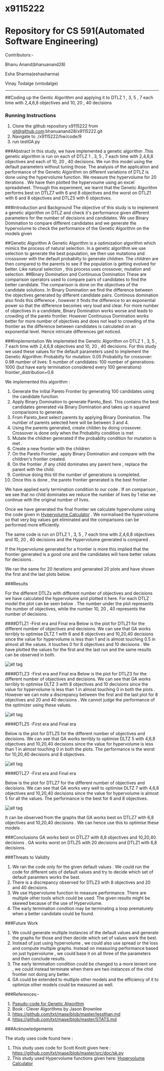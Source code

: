 # x9115222

# Repository for CS 591(Automated Software Engineering)

Contributors:-

  Bhanu Anand(bhanuanand28)
  
  Esha Sharma(eshasharma)
  
  Vinay Todalge (vntodalge)

_____________________________________________________________________________________________________________________________

##Coding up the Gentic Algorithm and applying it to  DTLZ 1 , 3, 5 , 7 each time with 2,4,6,8 objectives and 10, 20 , 40 decisions

### Running Instructions 
  1. Clone the github repository x9115222 from git@github.com:bhanuanand28/x9115222.git
  2. Navigate to ./x9115222/hw/code/9 
  3. run testGA.py
 
###Abstract
In this study, we have implemented a genetic algorithm .This genetic algorithm is run on each of DTLZ 1 , 3, 5 , 7 each time with
2,4,6,8 objectives and each of 10, 20 , 40 decisions. We run this model using the default parameters without tuning those. The analysis
of the application and performance of the Genetic Algorithm on different variations of DTLZ is done using the hypervolume function. 
We measure the hypervolume for 20 iterations . We have then plotted the hypervoume using an excel spreadsheet. Through this experiment, 
we learnt that the Genetic Algorithm performs best on  DTLZ7 with 6 and 8 objectives and the worst on DTLZ1 with 6 and 8 objectives 
and DTLZ5 with 6 objectives.

###Introduction and Background
The objective of this study is to implement a genetic algorithm on DTLZ and check it's performance given different parameters for 
the number of decisions and candidates. We use Binary Domination to compare different candidates and we generate the hypervolume 
to check the performance of the Genetic Algorithm on the models given 

##Genetic Algorithm
A Genetic Algorithm is a optimization algorithm which mimics the process of natural selection. In a genetic algorithm we use selection 
to generate the best population, we then use mutationa and crosssover with the default probabilty to generate children. The children
are then compared to the parents to see if the population is getting evolved for better. Like natural selection , this process uses
crossover, mutation and selection. 
##Binary Domination and Continuous Domination 
These are comparison operators used to compare pairs of candidates to find the better candidate. The comparison is done on the
objectives of the candidate solutions. In Binary Domination we find the difference between the objectives generated by different 
candidate pairs. Continous domination also finds this difference , however it finds the difference to an exponential power so that 
the difference becomes very loud and clear. For more number of objectives in a candidate, Binary Domination works worse and leads
to crowding of the pareto frontier. However Continuous Domination works better for more number of objectives and does not lead to
crowding of the frontier as the difference between candidates is calculated on an exponential level. Hence intricate differences get 
noticed.

###Implementation 
We implemeted the Genetic Algorithm on DTLZ 1 , 3, 5 , 7 each time with 2,4,6,8 objectives and 10, 20 , 40 decisions. For this study 
we used these values for the default parameters used to implement the Genetic Algorithm: 
Probabilty for mutation: 0.05
Probabilty for crossover: 0.98 
number of lives: 5
number of candidates: 100
number of generations: 1000 (but have early termination considered every 100 generations)
frontier_distribution=0.8

We implemented this algorithm : 
  1. Generate the initial Pareto Frontier by generating 100 candidates using the candidate function.
  2. Apply Binary Domination to generate Pareto_Best. This contains the best candidates generated via Binary Domination  and takes up
     n squared comparisons to generate.
  3. From Pareto_best select parents by applying Binary Domination. The number of parents selected here will be between 3 and 4.
  4. Using the parents generated, create childen by doing crossover. Crossover is done only when the Probabilty condition is met
  5. Mutate the children generated if the probablity condition for mutation is met . 
  6. Create a new frontier with the children 
  7. On the Pareto Frontier , apply Binary Domination and compare with the children's frontier created. 
  8. On the frontier ,if any child dominates any parent here , replace the parent with the child.
  9. Continue doing this till the number of generations is completed. 
  10. Once this is done , the pareto frontier generated is the best frontier . 
  
We have applied early termination condition to our code . If on comparison , we see that no child dominates we reduce the number of
lives by 1 else we continue with the original number of lives.

Once we have generated the final frontier we calculate hypervolume using the code given in 
[Hypervolume Calculator](https://github.com/ai-se/storm/tree/master/PerformanceMetrics) . 
We normalised the hypervolume so that very big values get eliminated and the comparisons can be performed more efficiently.
  
The same code is run on  DTLZ 1 , 3, 5 , 7 each time with 2,4,6,8 objectives and 10, 20 , 40 decisions and the Hypervolume 
generated is compared . 

If the Hypervolume generated for a frontier is more this implied that the frontier generated is a good one and the candidates will
have better values for decisions .

We ran the same for 20 iterations and generated 20 plots and have shown the first and the last plots below.

###Results

For the different DTLZs with different number of objectives and decisions we have calculated the hypervolume and plotted it here.
For each DTLZ model the plot can be seen below . The number under the plot represents the number of objectives, while the 
number 10, 20 , 40 represents the number of decisions. 

####DTLZ1 -First era and Final era
Below is the plot for DTLZ1 for the different number of objectives and decisions. We can see that GA works terribly to optimise 
DLTZ 1 with 6 and 8 objectives and 10,20,40 decisions since the value for hypervolume is less than 1 and is almost touching 
0.5 in almost all the values. it touches 0 for 8 objectives and 10 decisions . We have plotted the values for the first and the 
last run and the same results can be observed in both. 

![alt tag](https://github.com/bhanuanand28/x9115222/blob/master/hw/code/9/ScreenShots/DTLZ1.jpg)

####DTLZ3 -First era and Final era
Below is the plot for DTLZ3 for the different number of objectives and decisions. We can see that GA works terribly to optimise 
DLTZ 3 with 8 objectives and 10 decisions since the value for hypervolume is less than 1 in almost touching 0 in both the plots . 
However we can note a discrepancy between the first and the last plot for 8 objectives and 20 and 40 decisions . We cannot judge 
the performance of the optimizer using these values.

![alt tag](https://github.com/bhanuanand28/x9115222/blob/master/hw/code/9/ScreenShots/DTLZ3.jpg)

####DTLZ5 -First era and Final era

Below is the plot for DTLZ5 for the different number of objectives and decisions. We can see that GA works terribly to optimise 
DLTZ 5 with 4,6,8 objectives and 10,20,40 decisions since the value for hypervolume is less than 1 in almost touching 0 in both
the plots. The performance is the worst for 10,20,40 decisions and 8 objectives.

![alt tag](https://github.com/bhanuanand28/x9115222/blob/master/hw/code/9/ScreenShots/DTLZ5.jpg)

####DTLZ7 -First era and Final era

Below is the plot for DTLZ7 for the different number of objectives and decisions. We can see that GA works very well to optimise 
DLTZ 7 with 4,6,8 objectives and 10,20,40 decisions since the value for hypervolume is almost 5 for all the values. The performance
is the best for 6 and 8 objectives.

![alt tag](https://github.com/bhanuanand28/x9115222/blob/master/hw/code/9/ScreenShots/DTLZ7.jpg)

It can be observed from the graphs that GA works best on DTLZ7 with 6,8 objectives and 10,20,40 decisions . We can hence use this
to optimise these models .

###Conclusions
GA works best on DTLZ7 with 6,8 objectives and 10,20,40 decisions . 
GA works worst on DTLZ5 with 20 decisions and DTLZ1 with 6,8 decisions.

###Threats to Validity 
1. We ran the code only for the given default values . We could run the code for different sets of default values and try to 
   decide which set of default paramters works the best. 
2. There is a discrepancy observed for DTLZ3 with 8 objectives and 20 and 40 decisions.
3. We use Hypervolume function to measure performance. There are multiple other tools which could be used. The given results might 
   be skewed because of the use of Hypervolume. 
4. The early termination condtion may be terminating a loop prematurely when a better candidate could be found.

###Future Work 
1. We could generate multiple instances of the default values and generate the graphs for those and then decide which 
   set of values work the best. 
2. Instead of just using hypervolume , we could also use spread or the loss and compute multiple graphs. Instead on measuring 
   performance based on just hypervolume , we could base it on all three of the parameters and then conclude results.
3. The early termination condition could be changed to a more lenient one , we could instead terminate when there are two instances
   of the chid frontier not doing any better. 
4. GA could be extended to multiple other models and the efficiency of it to optimize other models could be measured as well. 

###References:-

 1. [Pseudo-code for Genetic Algorithm](http://www.cleveralgorithms.com/nature-inspired/evolution/genetic_algorithm.html)
 2. Book : Clever Algorithms by Jason Brownlee
 3. https://github.com/txt/mase/blob/master/lessthan.md
 4. https://github.com/txt/mase/blob/master/STATS.md


###Acknowledgements

   The study uses code found here :
 1.  This study uses code for Scott Knott given here : https://github.com/txt/mase/blob/master/src/doc/sk.py
 2.  This study used Hypervolume functions given here: 
     [Hypervolume Calculator](https://github.com/ai-se/storm/tree/master/PerformanceMetrics) 
